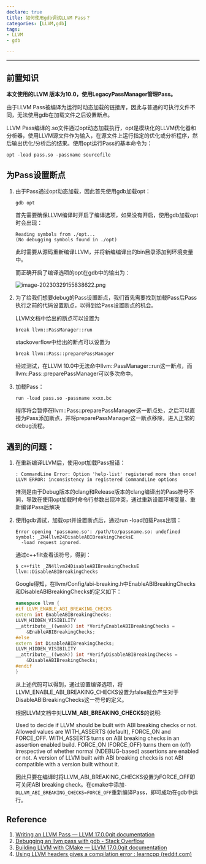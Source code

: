 ```yaml
---
declare: true
title: 如何使用gdb调试LLVM Pass？
categories: [LLVM,gdb]
tags:
- LLVM 
- gdb

---
```


---

## 前置知识

**本文使用的LLVM 版本为10.0，使用LegacyPassManager管理Pass。**

由于LLVM Pass被编译为运行时动态加载的链接库，因此与普通的可执行文件不同，无法使用gdb在加载文件之后设置断点。

LLVM Pass编译的.so文件通过opt动态加载执行，opt是模块化的LLVM优化器和分析器，使用LLVM源文件作为输入，在源文件上运行指定的优化或分析程序，然后输出优化/分析后的结果。使用opt运行Pass的基本命令为：

```
opt -load pass.so -passname sourcefile
```

## 为Pass设置断点

1. 由于Pass通过opt动态加载，因此首先使用gdb加载opt：

   ``` shell
   gdb opt
   ```

   首先需要确保LLVM编译时开启了编译选项，如果没有开启，使用gdb加载opt时会出现：

   ```
   Reading symbols from ./opt...
   (No debugging symbols found in ./opt)
   ```

   此时需要从源码重新编译LLVM，并将新编编译出的bin目录添加到环境变量中。

   而正确开启了编译选项的opt在gdb中的输出为：

   ![image-20230329155838622.png](https://s2.loli.net/2023/03/29/jgxJkPWR89UYB3F.png)

2. 为了给我们想要debug的Pass设置断点，我们首先需要找到加载Pass后Pass执行之前的代码设置断点，以得到给Pass设置断点的机会。

   LLVM文档中给出的断点可以设置为

   ```
   break llvm::PassManager::run
   ```

   stackoverflow中给出的断点可以设置为

   ```
   break llvm::Pass::preparePassManager
   ```

   经过测试，在LLVM 10.0中无法命中llvm::PassManager::run这一断点，而llvm::Pass::preparePassManager可以多次命中。

3. 加载Pass：

   ```
   run -load pass.so -passname xxxx.bc
   ```

   程序将会暂停在llvm::Pass::preparePassManager这一断点处，之后可以直接为Pass添加断点，并将preparePassManager这一断点移除，进入正常的debug流程。

## 遇到的问题：

1. 在重新编译LLVM后，使用opt加载Pass报错：

   ```
   : CommandLine Error: Option 'help-list' registered more than once!
   LLVM ERROR: inconsistency in registered CommandLine options
   ```

   推测是由于Debug版本的clang和Release版本的clang编译出的Pass符号不同，导致在使用opt加载时命令行参数出现冲突，通过重新设置环境变量、重新编译Pass后解决

2. 使用gdb调试，加载opt并设置断点后，通过run -load加载Pass出错：

   ```
   Error opening 'passname.so': /path/to/passname.so: undefined symbol: _ZN4llvm24DisableABIBreakingChecksE
     -load request ignored.
   ```

   通过c++filt查看该符号，得到：

   ```
   $ c++filt _ZN4llvm24DisableABIBreakingChecksE
   llvm::DisableABIBreakingChecks
   ```

   Google得知，在llvm/Config/abi-breaking.h中EnableABIBreakingChecks和DisableABIBreakingChecks的定义如下：

   ```C++
   namespace llvm {
   #if LLVM_ENABLE_ABI_BREAKING_CHECKS
   extern int EnableABIBreakingChecks;
   LLVM_HIDDEN_VISIBILITY
   __attribute__((weak)) int *VerifyEnableABIBreakingChecks =
       &EnableABIBreakingChecks;
   #else
   extern int DisableABIBreakingChecks;
   LLVM_HIDDEN_VISIBILITY
   __attribute__((weak)) int *VerifyDisableABIBreakingChecks =
       &DisableABIBreakingChecks;
   #endif
   }
   ```

   从上述代码可以得到，通过设置编译选项，将LLVM_ENABLE_ABI_BREAKING_CHECKS设置为false就会产生对于DisableABIBreakingChecks这一符号的定义。

   根据LLVM文档中对**LLVM_ABI_BREAKING_CHECKS**的说明:

   Used to decide if LLVM should be built with ABI breaking checks or not. Allowed values are WITH_ASSERTS (default), FORCE_ON and FORCE_OFF. WITH_ASSERTS turns on ABI breaking checks in an assertion enabled build. FORCE_ON (FORCE_OFF) turns them on (off) irrespective of whether normal (NDEBUG-based) assertions are enabled or not. A version of LLVM built with ABI breaking checks is not ABI compatible with a version built without it.

   因此只要在编译时将LLVM_ABI_BREAKING_CHECKS设置为FORCE_OFF即可关闭ABI breaking check。在cmake中添加`-DLLVM_ABI_BREAKING_CHECKS=FORCE_OFF`重新编译Pass，即可成功在gdb中运行。

## Reference

1. [Writing an LLVM Pass — LLVM 17.0.0git documentation](https://llvm.org/docs/WritingAnLLVMPass.html#introduction-what-is-a-pass)
2. [Debugging an llvm pass with gdb - Stack Overflow](https://stackoverflow.com/questions/2226112/debugging-an-llvm-pass-with-gdb)
3. [Building LLVM with CMake — LLVM 17.0.0git documentation](https://llvm.org/docs/CMake.html)
4. [Using LLVM headers gives a compilation error : learncpp (reddit.com)](https://www.reddit.com/r/learncpp/comments/gbmlj5/using_llvm_headers_gives_a_compilation_error/)

